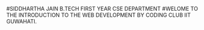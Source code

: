 #SIDDHARTHA JAIN B.TECH FIRST YEAR CSE DEPARTMENT
#WELOME TO THE INTRODUCTION TO THE WEB DEVELOPMENT BY CODING CLUB IIT GUWAHATI.
